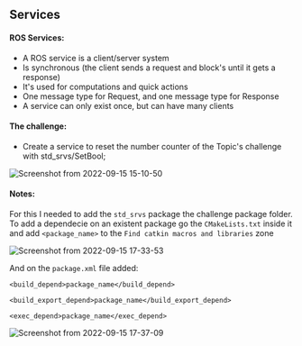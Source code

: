 ## Services 

#### ROS Services:

  - A ROS service is a client/server system
  - Is synchronous (the client sends a request and block's until it gets a response)
  - It's used for computations and quick actions
  - One message type for Request, and one message type for Response
  - A service can only exist once, but can have many clients

#### The challenge:

  - Create a service to reset the number counter of the Topic's challenge with std_srvs/SetBool;

![Screenshot from 2022-09-15 15-10-50](https://user-images.githubusercontent.com/74921179/190426122-a051013c-6e3e-4be0-ac50-0e1248824b62.png)


#### Notes:

For this I needed to add the `std_srvs` package the challenge package folder.
To add a dependecie on an existent package go the `CMakeLists.txt` inside it and add `<package_name>` to the `Find catkin macros and libraries` zone

![Screenshot from 2022-09-15 17-33-53](https://user-images.githubusercontent.com/74921179/190458868-6275cd83-61a0-40cd-90d4-2b0e1534c5bb.png)

And on the `package.xml` file added:

`<build_depend>package_name</build_depend>`

`<build_export_depend>package_name</build_export_depend>`

`<exec_depend>package_name</exec_depend>`

![Screenshot from 2022-09-15 17-37-09](https://user-images.githubusercontent.com/74921179/190459479-6e559aba-f2ec-4ea3-a748-0ecb4a3c8de8.png)
